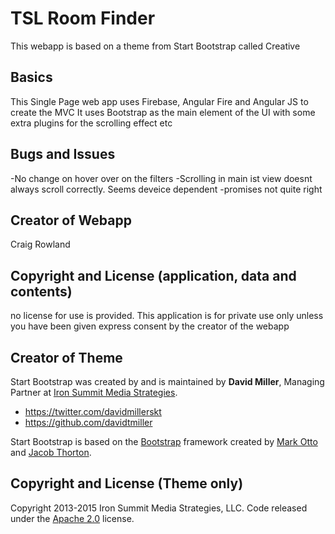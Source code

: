 
# TSL Room Finder

This webapp is based on a theme from Start Bootstrap called Creative

## Basics

This Single Page web app uses Firebase, Angular Fire and Angular JS to create the MVC 
It uses Bootstrap as the main element of the UI with some extra plugins for the scrolling effect etc

## Bugs and Issues

-No change on hover over on the filters
-Scrolling in main ist view doesnt always scroll correctly. Seems deveice dependent
-promises not quite right

## Creator of Webapp

Craig Rowland

## Copyright and License (application, data and contents)

no license for use is provided. This application is for private use only unless you have been given express consent by the creator of the webapp

## Creator of Theme

Start Bootstrap was created by and is maintained by **David Miller**, Managing Partner at [Iron Summit Media Strategies](http://www.ironsummitmedia.com/).

* https://twitter.com/davidmillerskt
* https://github.com/davidtmiller

Start Bootstrap is based on the [Bootstrap](http://getbootstrap.com/) framework created by [Mark Otto](https://twitter.com/mdo) and [Jacob Thorton](https://twitter.com/fat).

## Copyright and License (Theme only)

Copyright 2013-2015 Iron Summit Media Strategies, LLC. Code released under the [Apache 2.0](https://github.com/IronSummitMedia/startbootstrap-creative/blob/gh-pages/LICENSE) license.
